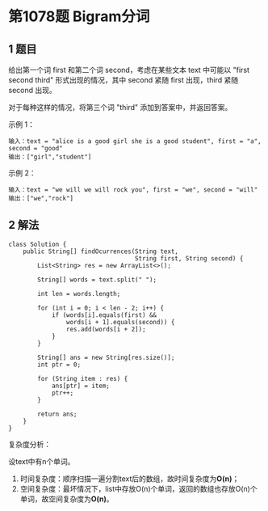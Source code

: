 # 第1078题 Bigram分词

## 1 题目

给出第一个词 first 和第二个词 second，考虑在某些文本 text 中可能以 "first second third" 形式出现的情况，其中 second 紧随 first 出现，third 紧随 second 出现。

对于每种这样的情况，将第三个词 "third" 添加到答案中，并返回答案。

示例 1：

```
输入：text = "alice is a good girl she is a good student", first = "a", second = "good"
输出：["girl","student"]
```

示例 2：

```
输入：text = "we will we will rock you", first = "we", second = "will"
输出：["we","rock"]
```

## 2 解法

```
class Solution {
    public String[] findOcurrences(String text, 
                                   String first, String second) {
        List<String> res = new ArrayList<>();

        String[] words = text.split(" ");

        int len = words.length;

        for (int i = 0; i < len - 2; i++) {
            if (words[i].equals(first) && 
                words[i + 1].equals(second)) {
                res.add(words[i + 2]);
            }
        }

        String[] ans = new String[res.size()];
        int ptr = 0;

        for (String item : res) {
            ans[ptr] = item;
            ptr++;
        }

        return ans;
    }
}
```

复杂度分析：

设text中有n个单词。

1. 时间复杂度：顺序扫描一遍分割text后的数组，故时间复杂度为**O(n)**；
2. 空间复杂度：最坏情况下，list中存放O(n)个单词，返回的数组也存放O(n)个单词，故空间复杂度为**O(n)**。



